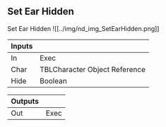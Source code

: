 ## Set Ear Hidden
Set Ear Hidden
![[../img/nd_img_SetEarHidden.png]]

|Inputs||
|--|--|
| In | Exec |
| Char | TBLCharacter Object Reference |
| Hide | Boolean |

|Outputs||
|--|--|
| Out | Exec |
